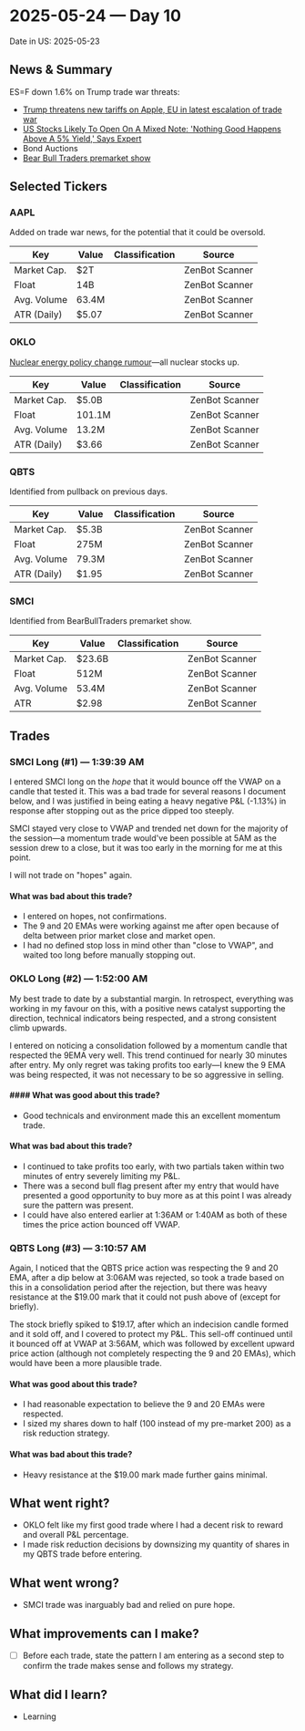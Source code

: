 # 2025-05-24 — Day 10

Date in US: 2025-05-23

## News & Summary

ES=F down 1.6% on Trump trade war threats:

- [Trump threatens new tariffs on Apple, EU in latest escalation of trade war](https://finance.yahoo.com/news/live/tariffs-live-updates-trump-threatens-new-tariffs-on-apple-eu-in-latest-escalation-of-trade-war-191201009.html)
- [US Stocks Likely To Open On A Mixed Note: 'Nothing Good Happens Above A 5% Yield,' Says Expert](https://www.benzinga.com/government/regulations/25/05/45583163/us-stocks-likely-to-open-on-a-mixed-note-nothing-good-happens-above-a-5-yield-says-expert)
- Bond Auctions
- [Bear Bull Traders premarket show](https://www.youtube.com/watch?v=8otj9iH4ZTA)

## Selected Tickers

### AAPL

Added on trade war news, for the potential that it could be oversold.

| Key         | Value | Classification | Source         |
| ----------- | ----- | -------------- | -------------- |
| Market Cap. | $2T   |                | ZenBot Scanner |
| Float       | 14B   |                | ZenBot Scanner |
| Avg. Volume | 63.4M |                | ZenBot Scanner |
| ATR (Daily) | $5.07 |                | ZenBot Scanner |

### OKLO

[Nuclear energy policy change rumour](https://www.cnbc.com/2025/05/23/nuclear-stocks-rally-on-report-trump-to-sign-orders-to-support-industry.html)—all nuclear stocks up.

| Key         | Value  | Classification | Source         |
| ----------- | ------ | -------------- | -------------- |
| Market Cap. | $5.0B  |                | ZenBot Scanner |
| Float       | 101.1M |                | ZenBot Scanner |
| Avg. Volume | 13.2M  |                | ZenBot Scanner |
| ATR (Daily) | $3.66  |                | ZenBot Scanner |

### QBTS

Identified from pullback on previous days.

| Key         | Value | Classification | Source         |
| ----------- | ----- | -------------- | -------------- |
| Market Cap. | $5.3B |                | ZenBot Scanner |
| Float       | 275M  |                | ZenBot Scanner |
| Avg. Volume | 79.3M |                | ZenBot Scanner |
| ATR (Daily) | $1.95 |                | ZenBot Scanner |

### SMCI

Identified from BearBullTraders premarket show.

| Key         | Value  | Classification | Source         |
| ----------- | ------ | -------------- | -------------- |
| Market Cap. | $23.6B |                | ZenBot Scanner |
| Float       | 512M   |                | ZenBot Scanner |
| Avg. Volume | 53.4M  |                | ZenBot Scanner |
| ATR         | $2.98  |                | ZenBot Scanner |

## Trades

### SMCI Long (#1) — 1:39:39 AM

I entered SMCI long on the _hope_ that it would bounce off the VWAP on a candle that tested it. This was a bad trade for several reasons I document below, and I was justified in being eating a heavy negative P&L (-1.13%) in response after stopping out as the price dipped too steeply. 

SMCI stayed very close to VWAP and trended net down for the majority of the session—a momentum trade would've been possible at 5AM as the session drew to a close, but it was too early in the morning for me at this point.

I will not trade on "hopes" again.

#### What was bad about this trade?

- I entered on hopes, not confirmations.
- The 9 and 20 EMAs were working against me after open because of delta between prior market close and market open.
- I had no defined stop loss in mind other than "close to VWAP", and waited too long before manually stopping out.

### OKLO Long (#2) — 1:52:00 AM

My best trade to date by a substantial margin. In retrospect, everything was working in my favour on this, with a positive news catalyst supporting the direction, technical indicators being respected, and a strong consistent climb upwards.

I entered on noticing a consolidation followed by a momentum candle that respected the 9EMA very well. This trend continued for nearly 30 minutes after entry. My only regret was taking profits too early—I knew the 9 EMA was being respected, it was not necessary to be so aggressive in selling.

#### #### What was good about this trade?

* Good technicals and environment made this an excellent momentum trade.

#### What was bad about this trade?

- I continued to take profits too early, with two partials taken within two minutes of entry severely limiting my P&L.
- There was a second bull flag present after my entry that would have presented a good opportunity to buy more as at this point I was already sure the pattern was present.
- I could have also entered earlier at 1:36AM or 1:40AM as both of these times the price action bounced off VWAP.

### QBTS Long (#3) — 3:10:57 AM

Again, I noticed that the QBTS price action was respecting the 9 and 20 EMA, after a dip below at 3:06AM was rejected,  so took a trade based on this in a consolidation period after the rejection, but there was heavy resistance at the $19.00 mark that it could not push above of (except for briefly).

The stock briefly spiked to $19.17, after which an indecision candle formed and it sold off, and I covered to protect my P&L. This sell-off continued until it bounced off at VWAP at 3:56AM, which was followed by excellent upward price action (although not completely respecting the 9 and 20 EMAs), which would have been a more plausible trade.

#### What was good about this trade?

* I had reasonable expectation to believe the 9 and 20 EMAs were respected.
* I sized my shares down to half (100 instead of my pre-market 200) as a risk reduction strategy.

#### What was bad about this trade?

- Heavy resistance at the $19.00 mark made further gains minimal.

## What went right?

- OKLO felt like my first good trade where I had a decent risk to reward and overall P&L percentage.
- I made risk reduction decisions by downsizing my quantity of shares in my QBTS trade before entering.

## What went wrong?

- SMCI trade was inarguably bad and relied on pure hope.

## What improvements can I make?

- [ ] Before each trade, state the pattern I am entering as a second step to confirm the trade makes sense and follows my strategy.

## What did I learn?

- Learning
